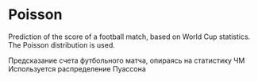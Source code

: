 # Poisson
Prediction of the score of a football match, based on World Cup statistics. The Poisson distribution is used.

Предсказание счета футбольного матча, опираясь на статистику ЧМ
Используется распределение Пуассона
